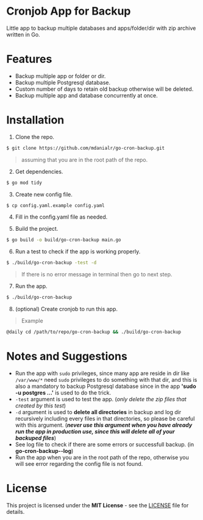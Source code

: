 # Cronjob App for Backup
Little app to backup multiple databases and apps/folder/dir with zip archive written in Go.

# Features
* Backup multiple app or folder or dir.
* Backup multiple Postgresql database.
* Custom number of days to retain old backup otherwise will be deleted.
* Backup multiple app and database concurrently at once.


# Installation
1. Clone the repo.
```sh
$ git clone https://github.com/mdanialr/go-cron-backup.git
```
> assuming that you are in the root path of the repo.
2. Get dependencies.
```sh
$ go mod tidy
```

3. Create new config file.
```sh
$ cp config.yaml.example config.yaml
```

4. Fill in the config.yaml file as needed.

5. Build the project.
```sh
$ go build -o build/go-cron-backup main.go
```

6. Run a test to check if the app is working properly.
```sh
$ ./build/go-cron-backup -test -d
```
> If there is no error message in terminal then go to next step.

7. Run the app.
```sh
$ ./build/go-cron-backup
```

8. (optional) Create cronjob to run this app.
> Example
```sh
@daily cd /path/to/repo/go-cron-backup && ./build/go-cron-backup
```

# Notes and Suggestions
* Run the app with `sudo` privileges, since many app are reside in dir like `/var/www/*` need `sudo` privileges to do something with that dir, and this is also a mandatory to backup Postgresql database since in the app **'sudo -u postgres ...'** is used to do the trick.
* `-test` argument is used to test the app. (*only delete the zip files that created by this test*)
* `-d` argument is used to **delete all directories** in backup and log dir recursively including every files in that directories, so please be careful with this argument. (**_never use this argument when you have already run the app in production use, since this will delete all of your backuped files_**)
* See log file to check if there are some errors or successfull backup. (in **go-cron-backup--log**)
* Run the app when you are in the root path of the repo, otherwise you will see error regarding the config file is not found.

# License
This project is licensed under the **MIT License** - see the [LICENSE](LICENSE "LICENSE") file for details.